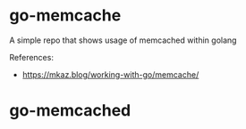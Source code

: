 # go-memcache

A simple repo that shows usage of memcached within golang

References:

- https://mkaz.blog/working-with-go/memcache/
# go-memcached
